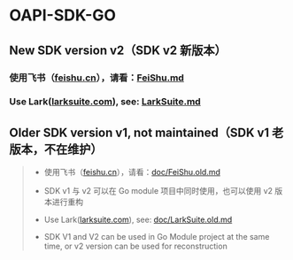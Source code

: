 # OAPI-SDK-GO

## New SDK version v2（SDK v2 新版本）

### 使用飞书（[feishu.cn](http://open.feishu.cn)），请看：[FeiShu.md](FeiShu.md)

### Use Lark([larksuite.com](http://open.larksuite.com)), see: [LarkSuite.md](LarkSuite.md)




## Older SDK version v1, not maintained（SDK v1 老版本，不在维护）
> 
>
> - 使用飞书（[feishu.cn](http://open.feishu.cn)），请看：[doc/FeiShu.old.md](doc/FeiShu.old.md)
> - SDK v1 与 v2 可以在 Go module 项目中同时使用，也可以使用 v2 版本进行重构
>
> 
> - Use Lark([larksuite.com](http://open.larksuite.com)), see: [doc/LarkSuite.old.md](doc/LarkSuite.old.md)
> - SDK V1 and V2 can be used in Go Module project at the same time, or v2 version can be used for reconstruction